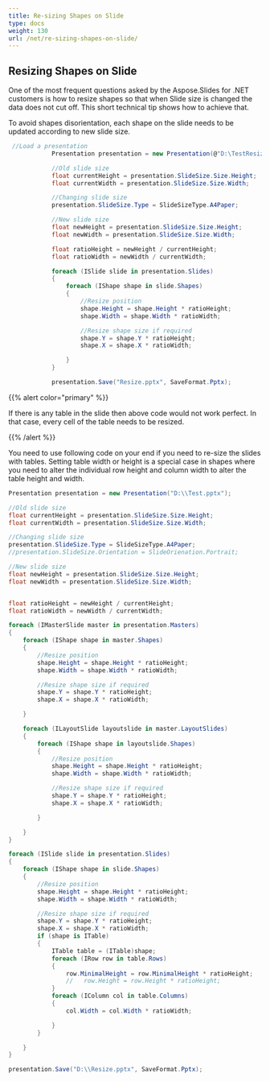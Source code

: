 ```yaml
---
title: Re-sizing Shapes on Slide
type: docs
weight: 130
url: /net/re-sizing-shapes-on-slide/
---
```


## **Resizing Shapes on Slide**
One of the most frequent questions asked by the Aspose.Slides for .NET customers is how to resize shapes so that when Slide size is changed the data does not cut off. This short technical tip shows how to achieve that. 

To avoid shapes disorientation, each shape on the slide needs to be updated according to new slide size.

```c#
 //Load a presentation
            Presentation presentation = new Presentation(@"D:\TestResize.ppt");

            //Old slide size
            float currentHeight = presentation.SlideSize.Size.Height;
            float currentWidth = presentation.SlideSize.Size.Width;

            //Changing slide size
            presentation.SlideSize.Type = SlideSizeType.A4Paper;

            //New slide size
            float newHeight = presentation.SlideSize.Size.Height;
            float newWidth = presentation.SlideSize.Size.Width;

            float ratioHeight = newHeight / currentHeight;
            float ratioWidth = newWidth / currentWidth;

            foreach (ISlide slide in presentation.Slides)
            {
                foreach (IShape shape in slide.Shapes)
                {
                    //Resize position
                    shape.Height = shape.Height * ratioHeight;
                    shape.Width = shape.Width * ratioWidth;

                    //Resize shape size if required 
                    shape.Y = shape.Y * ratioHeight;
                    shape.X = shape.X * ratioWidth;

                }
            }

            presentation.Save("Resize.pptx", SaveFormat.Pptx);
```

{{% alert color="primary" %}} 

If there is any table in the slide then above code would not work perfect. In that case, every cell of the table needs to be resized.

{{% /alert %}} 

You need to use following code on your end if you need to re-size the slides with tables. Setting table width or height is a special case in shapes where you need to alter the individual row height and column width to alter the table height and width.

```c#
Presentation presentation = new Presentation("D:\\Test.pptx");

//Old slide size
float currentHeight = presentation.SlideSize.Size.Height;
float currentWidth = presentation.SlideSize.Size.Width;

//Changing slide size
presentation.SlideSize.Type = SlideSizeType.A4Paper;
//presentation.SlideSize.Orientation = SlideOrienation.Portrait;

//New slide size
float newHeight = presentation.SlideSize.Size.Height;
float newWidth = presentation.SlideSize.Size.Width;


float ratioHeight = newHeight / currentHeight;
float ratioWidth = newWidth / currentWidth;

foreach (IMasterSlide master in presentation.Masters)
{
    foreach (IShape shape in master.Shapes)
    {
        //Resize position
        shape.Height = shape.Height * ratioHeight;
        shape.Width = shape.Width * ratioWidth;

        //Resize shape size if required 
        shape.Y = shape.Y * ratioHeight;
        shape.X = shape.X * ratioWidth;

    }

    foreach (ILayoutSlide layoutslide in master.LayoutSlides)
    {
        foreach (IShape shape in layoutslide.Shapes)
        {
            //Resize position
            shape.Height = shape.Height * ratioHeight;
            shape.Width = shape.Width * ratioWidth;

            //Resize shape size if required 
            shape.Y = shape.Y * ratioHeight;
            shape.X = shape.X * ratioWidth;

        }

    }
}

foreach (ISlide slide in presentation.Slides)
{
    foreach (IShape shape in slide.Shapes)
    {
        //Resize position
        shape.Height = shape.Height * ratioHeight;
        shape.Width = shape.Width * ratioWidth;

        //Resize shape size if required 
        shape.Y = shape.Y * ratioHeight;
        shape.X = shape.X * ratioWidth;
        if (shape is ITable)
        {
            ITable table = (ITable)shape;
            foreach (IRow row in table.Rows)
            {
                row.MinimalHeight = row.MinimalHeight * ratioHeight;
                //   row.Height = row.Height * ratioHeight;
            }
            foreach (IColumn col in table.Columns)
            {
                col.Width = col.Width * ratioWidth;

            }
        }

    }
}

presentation.Save("D:\\Resize.pptx", SaveFormat.Pptx);
```



